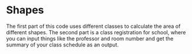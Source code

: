 # Shapes
The first part of this code uses different classes to calculate the area of different shapes. The second part is a class 
registration for school, where you can input things like the professor and room number and get the summary of your class
schedule as an output. 
